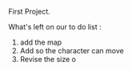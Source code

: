 First Project.

What's left on our to do list :
1. add the map
2. Add so the character can move
3. Revise the size o
